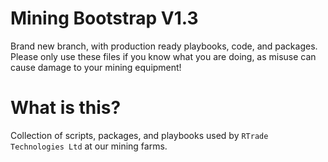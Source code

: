 # Mining Bootstrap V1.3

Brand new branch, with production ready playbooks, code, and packages. Please only use these files if you know what you are doing, as misuse can cause damage to your mining equipment!

# What is this?

Collection of scripts, packages, and playbooks used by `RTrade Technologies Ltd` at our mining farms.